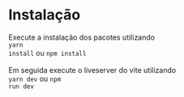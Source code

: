 # Instalação
Execute a instalação dos pacotes utilizando <br>
<code>yarn install</code>
ou
<code>npm install</code>
<br>
<br>
Em seguida execute o liveserver do vite utilizando <br>
<code>yarn dev</code> ou <code>npm run dev</code>

